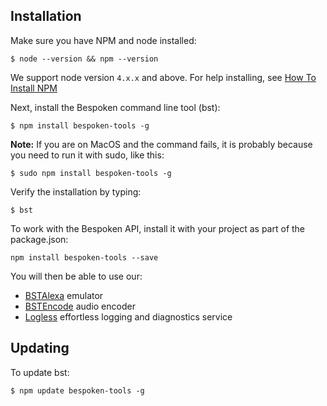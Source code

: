 ## Installation

Make sure you have NPM and node installed:
```
$ node --version && npm --version
```
We support node version `4.x.x` and above.  For help installing, see [How To Install NPM](http://blog.npmjs.org/post/85484771375/how-to-install-npm)


Next, install the Bespoken command line tool (bst):
```
$ npm install bespoken-tools -g
```
__Note:__ If you are on MacOS and the command fails, it is probably because you need to run it with sudo, like this:
```
$ sudo npm install bespoken-tools -g
```
Verify the installation by typing:
```
$ bst
```

To work with the Bespoken API, install it with your project as part of the package.json:
```
npm install bespoken-tools --save
```

You will then be able to use our:
 
* [BSTAlexa](http://docs.bespoken.tools/en/latest/api/classes/bstalexa.html) emulator 
* [BSTEncode](http://docs.bespoken.tools/en/latest/api/classes/bstalexa.html) audio encoder
* [Logless](http://docs.bespoken.tools/en/latest/api/classes/logless.html) effortless logging and diagnostics service

## Updating

To update bst:
```
$ npm update bespoken-tools -g
```
